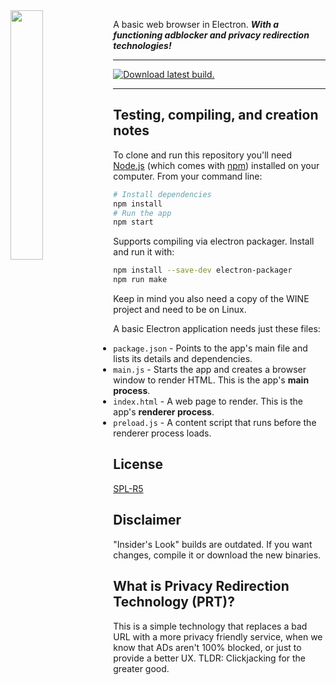 <img src="https://github.com/Sneed-Group/sneedium/blob/master/logo.png?raw=true" align="left" width="32%"/>


A basic web browser in Electron. ***With a functioning adblocker and privacy redirection technologies!***

***

[![Download latest build.](https://github.com/Sneed-Group/sneedium/blob/master/download.png?raw=true)](https://github.com/Sneed-Group/sneedium/releases/latest)

***

## Testing, compiling, and creation notes

To clone and run this repository you'll need [Node.js](https://nodejs.org/en/download/) (which comes with [npm](http://npmjs.com)) installed on your computer. From your command line:

```bash
# Install dependencies
npm install
# Run the app
npm start
```

Supports compiling via electron packager. Install and run it with:

```bash
npm install --save-dev electron-packager
npm run make
```

Keep in mind you also need a copy of the WINE project and need to be on Linux.

A basic Electron application needs just these files:

- `package.json` - Points to the app's main file and lists its details and dependencies.
- `main.js` - Starts the app and creates a browser window to render HTML. This is the app's **main process**.
- `index.html` - A web page to render. This is the app's **renderer process**.
- `preload.js` - A content script that runs before the renderer process loads.

## License

[SPL-R5](https://github.com/Sneed-Group/sneedium/blob/master/LICENSE.md)

## Disclaimer

"Insider's Look" builds are outdated. If you want changes, compile it or download the new binaries.

## What is Privacy Redirection Technology (PRT)?

This is a simple technology that replaces a bad URL with a more privacy friendly service, when we know that ADs aren't 100% blocked, or just to provide a better UX. TLDR: Clickjacking for the greater good.
